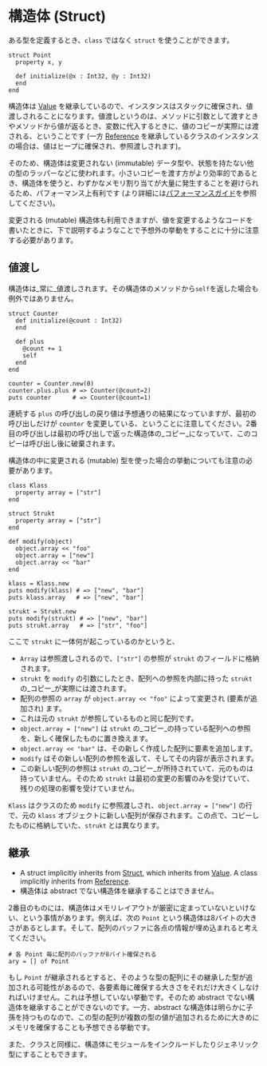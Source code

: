 # 構造体 (Struct)

ある型を定義するとき、`class` ではなく `struct` を使うことができます。

```crystal
struct Point
  property x, y

  def initialize(@x : Int32, @y : Int32)
  end
end
```

構造体は [Value](https://crystal-lang.org/api/Value.html) を継承しているので、インスタンスはスタックに確保され、値渡しされることになります。値渡しというのは、メソッドに引数として渡すときやメソッドから値が返るとき、変数に代入するときに、値のコピーが実際には渡される、ということです (一方 [Reference](https://crystal-lang.org/api/Reference.html) を継承しているクラスのインスタンスの場合は、値はヒープに確保され、参照渡しされます)。

そのため、構造体は変更されない (immutable) データ型や、状態を持たない他の型のラッパーなどに使われます。小さいコピーを渡す方がより効率的であるとき、構造体を使うと、わずかなメモリ割り当てが大量に発生することを避けられるため、パフォーマンス上有利です (より詳細には[パフォーマンスガイド](https://ja.crystal-lang.org/docs/guides/performance.html#use-structs-when-possible)を参照してください)。

変更される (mutable) 構造体も利用できますが、値を変更するようなコードを書いたときに、下で説明するようなことで予想外の挙動をすることに十分に注意する必要があります。

## 値渡し

構造体は_常に_値渡しされます。その構造体のメソッドから`self`を返した場合も例外ではありません。

```crystal
struct Counter
  def initialize(@count : Int32)
  end

  def plus
    @count += 1
    self
  end
end

counter = Counter.new(0)
counter.plus.plus # => Counter(@count=2)
puts counter      # => Counter(@count=1)
```

連続する `plus` の呼び出しの戻り値は予想通りの結果になっていますが、最初の呼び出しだけが `counter` を変更している、ということに注意してください。2番目の呼び出しは最初の呼び出しで返った構造体の_コピー_になっていて、このコピーは呼び出し後に破棄されます。

構造体の中に変更される (mutable) 型を使った場合の挙動についても注意の必要があります。

```crystal
class Klass
  property array = ["str"]
end

struct Strukt
  property array = ["str"]
end

def modify(object)
  object.array << "foo"
  object.array = ["new"]
  object.array << "bar"
end

klass = Klass.new
puts modify(klass) # => ["new", "bar"]
puts klass.array   # => ["new", "bar"]

strukt = Strukt.new
puts modify(strukt) # => ["new", "bar"]
puts strukt.array   # => ["str", "foo"]
```

ここで `strukt` に一体何が起こっているのかというと、

- `Array` は参照渡しされるので、`["str"]` の参照が `strukt` のフィールドに格納されます。
- `strukt` を `modify` の引数にしたとき、配列への参照を内部に持った `strukt` の_コピー_が実際には渡されます。
- 配列の参照の `array` が `object.array << "foo"` によって変更され (要素が追加され) ます。
- これは元の `strukt` が参照しているものと同じ配列です。
- `object.array = ["new"]` は `strukt` の_コピー_の持っている配列への参照を、新しく確保したものに置き換えます。
- `object.array << "bar"` は、その新しく作成した配列に要素を追加します。
- `modify` はその新しい配列の参照を返して、そしてその内容が表示されます。
- この新しい配列の参照は `strukt` の_コピー_が所持されていて、元のものは持っていません。そのため `strukt` は最初の変更の影響のみを受けていて、残りの処理の影響を受けていません。

`Klass` はクラスのため `modify` に参照渡しされ、`object.array = ["new"]` の行で、元の `klass` オブジェクトに新しい配列が保存されます。この点で、コピーしたものに格納していた、`strukt` とは異なります。

## 継承

* A struct implicitly inherits from [Struct](https://crystal-lang.org/api/Struct.html), which inherits from [Value](https://crystal-lang.org/api/Value.html). A class implicitly inherits from [Reference](https://crystal-lang.org/api/Reference.html).
* 構造体は abstract でない構造体を継承することはできません。

2番目のものには、構造体はメモリレイアウトが厳密に定まっていないといけない、という事情があります。例えば、次の `Point` という構造体は8バイトの大きさがあるとします。そして、配列のバッファに各点の情報が埋め込まれると考えてください。

```crystal
# 各 Point 毎に配列のバッファが8バイト確保される
ary = [] of Point
```

もし `Point` が継承されるとすると、そのような型の配列にその継承した型が追加される可能性があるので、各要素毎に確保する大きさをそれだけ大きくしなければいけません。これは予想していない挙動です。そのため abstract でない構造体を継承することができないのです。一方、abstract な構造体は明らかに子孫を持つものなので、この型の配列が複数の型の値が追加されるために大きめにメモリを確保することも予想できる挙動です。

また、クラスと同様に、構造体にモジュールをインクルードしたりジェネリック型にすることもできます。
